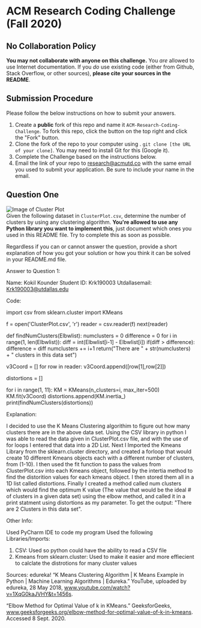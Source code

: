 # ACM Research Coding Challenge (Fall 2020)

## No Collaboration Policy

**You may not collaborate with anyone on this challenge.** You _are_ allowed to use Internet documentation. If you _do_ use existing code (either from Github, Stack Overflow, or other sources), **please cite your sources in the README**.

## Submission Procedure

Please follow the below instructions on how to submit your answers.

1. Create a **public** fork of this repo and name it `ACM-Research-Coding-Challenge`. To fork this repo, click the button on the top right and click the "Fork" button.
2. Clone the fork of the repo to your computer using . `git clone [the URL of your clone]`. You may need to install Git for this (Google it).
3. Complete the Challenge based on the instructions below.
4. Email the link of your repo to research@acmutd.co with the same email you used to submit your application. Be sure to include your name in the email.

## Question One

![Image of Cluster Plot](ClusterPlot.png)
<br/>
Given the following dataset in `ClusterPlot.csv`, determine the number of clusters by using any clustering algorithm. **You're allowed to use any Python library you want to implement this**, just document which ones you used in this README file. Try to complete this as soon as possible.

Regardless if you can or cannot answer the question, provide a short explanation of how you got your solution or how you think it can be solved in your README.md file.

Answer to Question 1: 

Name: Kokil Kounder 
Student ID: Krk190003
Utdallasemail: Krk190003@utdallas.edu 

Code: 

import csv
from sklearn.cluster import KMeans

f = open('ClusterPlot.csv', 'r')
reader = csv.reader(f)
next(reader)

def findNumClusters(Elbwlist):
    numclusters = 0
    difference = 0
    for i in range(1, len(Elbwlist)):
        diff = int(Elbwlist[i-1] - Elbwlist[i])
        if(diff > difference):
            difference = diff
            numclusters += i+1
    return("There are " + str(numclusters) + " clusters in this data set")

v3Coord = []
for row in reader:
    v3Coord.append([row[1],row[2]])

distortions = []

for i in range(1, 11):
    KM = KMeans(n_clusters=i, max_iter=500)
    KM.fit(v3Coord)
    distortions.append(KM.inertia_)
print(findNumClusters(distortions))





Explanation: 

I decided to use the K Means Clustering algorithim to figure out how many clusters there are in the above data set. Using the CSV library in python I was able to read the data given in ClusterPlot.csv file, and with the use of for loops I entered that data into a 2D List. Next I Imported the Kmeans Library from the sklearn.cluster directory, and created a forloop that would create 10 different Kmeans objects each with a different number of clusters, from (1-10). I then used the fit function to pass the values from ClusterPlot.csv into each Kmeans object, followed by the intertia method to find the distorition values for each kmeans object. I then stored them all in a 1D list called distortions. Finally I created a method called num clusters which would find the optimum K value (The value that would be the ideal # of clusters in a given data set) using the elbow method, and called it in a print statment using distortions as my parameter. To get the output: "There are 2 Clusters in this data set".

 
 Other Info: 
 
Used PyCharm IDE to code my program 
Used the following Libraries/Imports: 
  1. CSV: Used so python could have the ability to read a CSV file 
  2. Kmeans from sklearn.cluster: Used to make it easier and more effiecient to calclate the distrotions for many cluster values 
  
  Sources: 
  edureka! “K Means Clustering Algorithm | K Means Example in Python | Machine Learning Algorithms | Edureka.” YouTube, uploaded by edureka, 28 May 2018, www.youtube.com/watch?v=1XqG0kaJVHY&t=1456s. 
 
 “Elbow Method for Optimal Value of k in KMeans.” GeeksforGeeks, www.geeksforgeeks.org/elbow-method-for-optimal-value-of-k-in-kmeans. Accessed 8 Sept. 2020.

